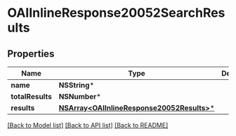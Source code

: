 # OAIInlineResponse20052SearchResults

## Properties
Name | Type | Description | Notes
------------ | ------------- | ------------- | -------------
**name** | **NSString*** |  | 
**totalResults** | **NSNumber*** |  | 
**results** | [**NSArray&lt;OAIInlineResponse20052Results&gt;***](OAIInlineResponse20052Results.md) |  | [optional] 

[[Back to Model list]](../README.md#documentation-for-models) [[Back to API list]](../README.md#documentation-for-api-endpoints) [[Back to README]](../README.md)


